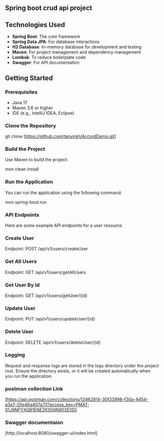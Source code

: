 ## Spring boot crud api project

## Technologies Used

- **Spring Boot**: The core framework
- **Spring Data JPA**: For database interactions
- **H2 Database**: In-memory database for development and testing
- **Maven**: For project management and dependency management
- **Lombok**: To reduce boilerplate code
- **Swagger**: For API documentation


## Getting Started

### Prerequisites

- Java 17 
- Maven 3.6 or higher
- IDE (e.g., IntelliJ IDEA, Eclipse)

### Clone the Repository


git clone [https://github.com/tanvirgh/AccordDemo.git]


### Build the Project
Use Maven to build the project:


mvn clean install


### Run the Application
You can run the application using the following command:

mvn spring-boot:run

### API Endpoints
Here are some example API endpoints for a user resource:

### Create User
Endpoint: POST /api/v1/users/createUser

### Get All Users
Endpoint: GET /api/v1/users/getAllUsers

### Get User By Id

Endpoint: GET /api/v1/users/getUser/{id}

### Update User
Endpoint: PUT /api/v1/users/updateUser/{id}

### Delete User
Endpoint: DELETE /api/v1/users/deleteUser/{id}

### Logging
Request and response logs are stored in the logs directory under the project root. Ensure the directory exists, or it will be created automatically when you run the application.

### postman collection Link
[https://api.postman.com/collections/12462814-30f33998-f30a-4454-a3a7-20e46a407a73?access_key=PMAT-01J9NFYXQB1ENEZKS56N902E0D]

### Swagger documentaion
[http://localhost:8080/swagger-ui/index.html]
